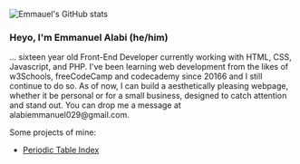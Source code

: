 ![Emmauel's GitHub stats](https://github-readme-stats.vercel.app/api?username=emman29&show_icons=true&theme=dark)
### Heyo, I'm Emmanuel Alabi (he/him)
<p>... sixteen year old Front-End Developer currently working with HTML, CSS, Javascript, and PHP. I've been learning web development from the likes of w3Schools, freeCodeCamp and codecademy since 20166 and I still continue to do so. As of now, I can build a aesthetically pleasing webpage, whether it be personal or for a small business, designed to catch attention and stand out. You can drop me a message at alabiemmanuel029@gmail.com.</p>

Some projects of mine:
- [Periodic Table Index](https://github.com/Emman29/periodictableindex)




<!--
**Emman29/emman29** is a ✨ _special_ ✨ repository because its `README.md` (this file) appears on your GitHub profile.

Here are some ideas to get you started:

- 🔭 I’m currently working on ...
- 🌱 I’m currently learning ...
- 👯 I’m looking to collaborate on ...
- 🤔 I’m looking for help with ...
- 💬 Ask me about ...
- 📫 How to reach me: ...
- 😄 Pronouns: ...
- ⚡ Fun fact: ...
-->
